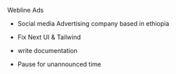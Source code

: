 Webline Ads

- Social media Advertising company based in ethiopia

* Fix Next UI & Tailwind

* write documentation
* Pause for unannounced time
